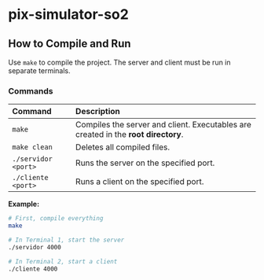 # pix-simulator-so2

## How to Compile and Run

Use `make` to compile the project. The server and client must be run in separate terminals.

### Commands

| Command | Description |
| :--- | :--- |
| `make` | Compiles the server and client. Executables are created in the **root directory**. |
| `make clean` | Deletes all compiled files. |
| `./servidor <port>` | Runs the server on the specified port. |
| `./cliente <port>`| Runs a client on the specified port. |

**Example:**

```bash
# First, compile everything
make

# In Terminal 1, start the server
./servidor 4000

# In Terminal 2, start a client
./cliente 4000
```